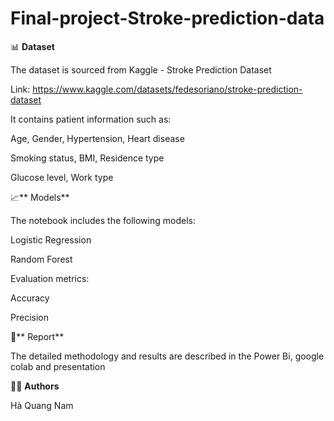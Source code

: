 # Final-project-Stroke-prediction-data
📊 **Dataset**

The dataset is sourced from Kaggle - Stroke Prediction Dataset

Link: https://www.kaggle.com/datasets/fedesoriano/stroke-prediction-dataset

It contains patient information such as:

Age, Gender, Hypertension, Heart disease

Smoking status, BMI, Residence type

Glucose level, Work type

📈** Models**

The notebook includes the following models:

Logistic Regression

Random Forest

Evaluation metrics:

Accuracy

Precision

📝** Report**

The detailed methodology and results are described in the Power Bi, google colab and presentation

👨‍💻 **Authors**

Hà Quang Nam
